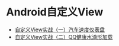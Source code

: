 # Android自定义View
* [自定义View实战（一）汽车速度仪表盘](自定义View实战（一）汽车速度仪表盘.md) 
* [自定义View实战（二）QQ健康水滴形加载](自定义View实战（二）QQ健康水滴形加载.md) 
